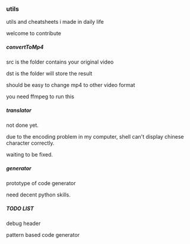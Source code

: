 ### utils

utils and cheatsheets i made in daily life

welcome to contribute

##### convertToMp4

src is the folder contains your original video

dst is the folder will store the result

should be easy to change mp4 to other video format

you need ffmpeg to run this

##### translator

not done yet.

due to the encoding problem in my computer, shell can't display chinese character correctly.

waiting to be fixed.

##### generator

prototype of code generator

need decent python skills.

##### TODO LIST

debug header

pattern based code generator